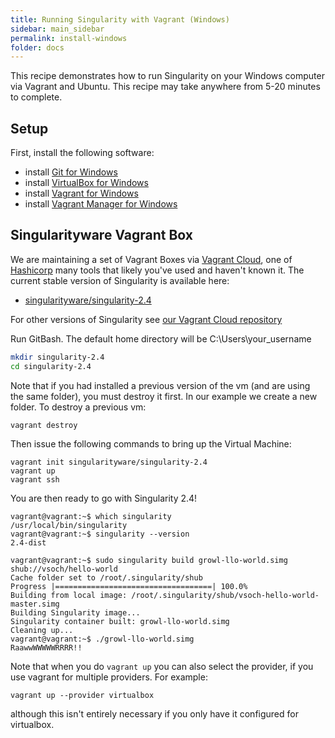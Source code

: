 ```yaml
---
title: Running Singularity with Vagrant (Windows)
sidebar: main_sidebar
permalink: install-windows
folder: docs
---
```



This recipe demonstrates how to run Singularity on your Windows computer via Vagrant and Ubuntu. This recipe may take anywhere from 5-20 minutes to complete.

## Setup

First, install the following software:
- install [Git for Windows](https://git-for-windows.github.io/)
- install [VirtualBox for Windows](https://www.virtualbox.org/wiki/Downloads)
- install [Vagrant for Windows](https://www.vagrantup.com/downloads.html)
- install [Vagrant Manager for Windows](http://vagrantmanager.com/downloads/)

## Singularityware Vagrant Box

We are maintaining a set of Vagrant Boxes via <a href="https://www.vagrantup.com" target="_blank">Vagrant Cloud</a>, one of <a href="https://www.hashicorp.com/#open-source-tools" target="_blank">Hashicorp</a> many tools that likely you've used and haven't known it. The current stable version of Singularity is available here:
 - [singularityware/singularity-2.4](https://app.vagrantup.com/singularityware/boxes/singularity-2.4/versions/2.4)
 
For other versions of Singularity see [our Vagrant Cloud repository](https://app.vagrantup.com/singularityware)

Run GitBash. The default home directory will be C:\Users\your_username

```bash
mkdir singularity-2.4
cd singularity-2.4
```

Note that if you had installed a previous version of the vm (and are using the same folder), you must destroy it first. In our example we create a new folder.  To destroy a previous vm:

```
vagrant destroy
```

Then issue the following commands to bring up the Virtual Machine:


```
vagrant init singularityware/singularity-2.4
vagrant up
vagrant ssh
```

You are then ready to go with Singularity 2.4!

```
vagrant@vagrant:~$ which singularity
/usr/local/bin/singularity
vagrant@vagrant:~$ singularity --version
2.4-dist

vagrant@vagrant:~$ sudo singularity build growl-llo-world.simg shub://vsoch/hello-world
Cache folder set to /root/.singularity/shub
Progress |===================================| 100.0% 
Building from local image: /root/.singularity/shub/vsoch-hello-world-master.simg
Building Singularity image...
Singularity container built: growl-llo-world.simg
Cleaning up...
vagrant@vagrant:~$ ./growl-llo-world.simg
RaawwWWWWWRRRR!!
```

Note that when you do `vagrant up` you can also select the provider, if you use vagrant for multiple providers. For example:

```
vagrant up --provider virtualbox
```

although this isn't entirely necessary if you only have it configured for virtualbox.
